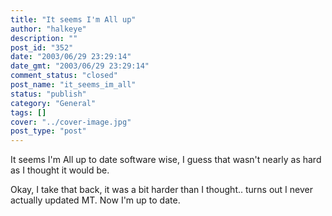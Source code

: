 ```yaml
---
title: "It seems I'm All up"
author: "halkeye"
description: ""
post_id: "352"
date: "2003/06/29 23:29:14"
date_gmt: "2003/06/29 23:29:14"
comment_status: "closed"
post_name: "it_seems_im_all"
status: "publish"
category: "General"
tags: []
cover: "../cover-image.jpg"
post_type: "post"
---
```


It seems I'm All up to date software wise, I guess that wasn't nearly as hard as I thought it would be.


Okay, I take that back, it was a bit harder than I thought.. turns out I never actually updated MT. Now I'm up to date.